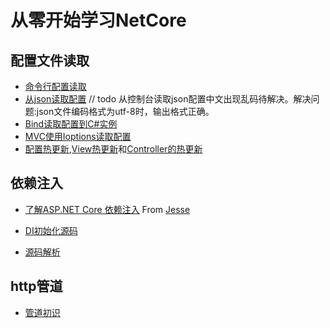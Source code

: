 # 从零开始学习NetCore

## 配置文件读取

- [命令行配置读取](https://github.com/coderdp/StartNetCore/blob/master/CommandLineSample/CommandLineSample/Program.cs)
- [从json读取配置](https://github.com/coderdp/StartNetCore/blob/master/CommandLineSample/JsonConfigSample/Program.cs) // todo 从控制台读取json配置中文出现乱码待解决。解决问题:json文件编码格式为utf-8时，输出格式正确。
- [Bind读取配置到C#实例](https://github.com/coderdp/StartNetCore/blob/master/CommandLineSample/OptionsBindSample/Startup.cs)
- [MVC使用Ioptions读取配置](https://github.com/coderdp/StartNetCore/blob/master/CommandLineSample/OptionsBindSample/Startup.cs)
- [配置热更新](https://github.com/coderdp/StartNetCore/tree/master/CommandLineSample/OptionsBindSample),[View热更新](https://github.com/coderdp/StartNetCore/blob/master/CommandLineSample/OptionsBindSample/Views/Home/Index2.cshtml)和[Controller的热更新](https://github.com/coderdp/StartNetCore/blob/master/CommandLineSample/OptionsBindSample/Controllers/HomeController.cs)

## 依赖注入

- [了解ASP.NET Core 依赖注入](http://www.jessetalk.cn/2017/11/06/di-in-aspnetcore/) From [Jesse](http://www.jessetalk.cn/who-is-jesse/)

- [DI初始化源码](https://github.com/aspnet/Hosting)
- [源码解析](https://github.com/coderdp/StartNetCore/blob/master/DI%E5%88%9D%E5%A7%8B%E5%8C%96%E6%BA%90%E7%A0%81%E8%A7%A3%E8%AF%BB/DI%E5%88%9D%E5%A7%8B%E5%8C%96%E6%BA%90%E7%A0%81%E8%A7%A3%E8%AF%BB.md)

## http管道

- [管道初识](https://github.com/coderdp/StartNetCore/tree/master/HelloCore)